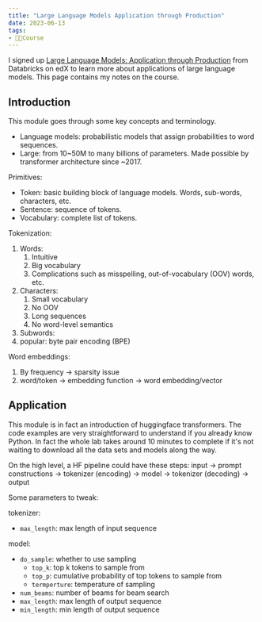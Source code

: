 ```yaml
---
title: "Large Language Models Application through Production"
date: 2023-06-13
tags:
- 👨‍💻Course
---
```


I signed up [Large Language Models: Application through Production](https://learning.edx.org/course/course-v1:Databricks+LLM101x+2T2023/home) from Databricks on edX to learn more about applications of large language models. This page contains my notes on the course.

## Introduction

This module goes through some key concepts and terminology.

- Language models: probabilistic models that assign probabilities to word sequences.
- Large: from 10~50M to many billions of parameters. Made possible by transformer architecture since ~2017.

Primitives:
- Token: basic building block of language models. Words, sub-words, characters, etc.
- Sentence: sequence of tokens.
- Vocabulary: complete list of tokens.

Tokenization:
1. Words:
   1. Intuitive
   2. Big vocabulary
   3. Complications such as misspelling, out-of-vocabulary (OOV) words, etc.
2. Characters:
   1. Small vocabulary
   2. No OOV
   3. Long sequences
   4. No word-level semantics
3. Subwords:
  1. popular: byte pair encoding (BPE)

Word embeddings:
1. By frequency -> sparsity issue
2. word/token -> embedding function -> word embedding/vector

## Application

This module is in fact an introduction of huggingface transformers. The code examples are very straightforward to understand if you already know Python.
In fact the whole lab takes around 10 minutes to complete if it's not waiting to download all the data sets and models along the way.

On the high level, a HF pipeline could have these steps:
input -> prompt constructions -> tokenizer (encoding) -> model -> tokenizer (decoding) -> output

Some parameters to tweak:

tokenizer:
- `max_length`: max length of input sequence

model:
- `do_sample`: whether to use sampling
  - `top_k`: top k tokens to sample from
  - `top_p`: cumulative probability of top tokens to sample from
  - `termperture`: temperature of sampling
- `num_beams`: number of beams for beam search
- `max_length`: max length of output sequence
- `min_length`: min length of output sequence